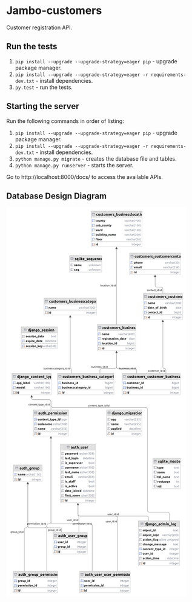# Jambo-customers

Customer registration API.

## Run the tests

1. `pip install --upgrade --upgrade-strategy=eager pip` - upgrade package manager.
2. `pip install --upgrade --upgrade-strategy=eager -r requirements-dev.txt` - install dependencies.
3. `py.test` - run the tests.

## Starting the server

Run the following commands in order of listing:

1. `pip install --upgrade --upgrade-strategy=eager pip` - upgrade package manager.
2. `pip install --upgrade --upgrade-strategy=eager -r requirements-dev.txt` - install dependencies.
3. `python manage.py migrate` - creates the database file and tables.
4. `python manage.py runserver` - starts the server.

Go to http://localhost:8000/docs/ to access the available APIs.

## Database Design Diagram

![Database design diagram](db.png)
